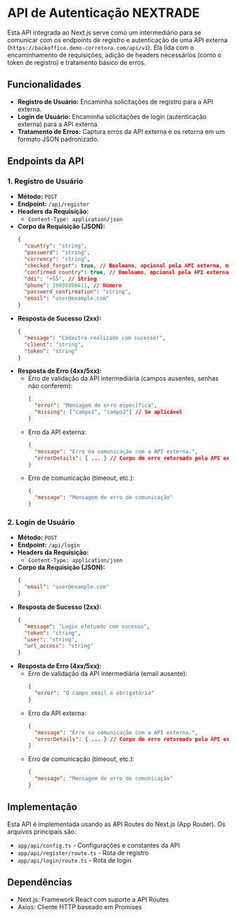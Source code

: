 # API de Autenticação NEXTRADE

Esta API integrada ao Next.js serve como um intermediário para se comunicar com os endpoints de registro e autenticação de uma API externa (`https://backoffice.demo-corretora.com/api/v1`). Ela lida com o encaminhamento de requisições, adição de headers necessários (como o token de registro) e tratamento básico de erros.

## Funcionalidades

*   **Registro de Usuário:** Encaminha solicitações de registro para a API externa.
*   **Login de Usuário:** Encaminha solicitações de login (autenticação externa) para a API externa.
*   **Tratamento de Erros:** Captura erros da API externa e os retorna em um formato JSON padronizado.

## Endpoints da API

### 1. Registro de Usuário

*   **Método:** `POST`
*   **Endpoint:** `/api/register`
*   **Headers da Requisição:**
    *   `Content-Type: application/json`
*   **Corpo da Requisição (JSON):**
    ```json
    {
      "country": "string",
      "password": "string",
      "currency": "string",
      "checked_forgot": true, // Booleano, opcional pela API externa, mas incluído aqui
      "confirmed_country": true, // Booleano, opcional pela API externa, mas incluído aqui
      "ddi": "+55", // String
      "phone": 19998806611, // Número
      "password_confirmation": "string",
      "email": "user@example.com"
    }
    ```
*   **Resposta de Sucesso (2xx):**
    ```json
    {
      "message": "Cadastro realizado com sucesso!",
      "client": "string",
      "token": "string"
    }
    ```
*   **Resposta de Erro (4xx/5xx):**
    *   Erro de validação da API intermediária (campos ausentes, senhas não conferem):
        ```json
        {
          "error": "Mensagem de erro específica",
          "missing": ["campo1", "campo2"] // Se aplicável
        }
        ```
    *   Erro da API externa:
        ```json
        {
          "message": "Erro na comunicação com a API externa.",
          "errorDetails": { ... } // Corpo do erro retornado pela API externa
        }
        ```
    *   Erro de comunicação (timeout, etc.):
        ```json
        {
          "message": "Mensagem de erro de comunicação"
        }
        ```

### 2. Login de Usuário

*   **Método:** `POST`
*   **Endpoint:** `/api/login`
*   **Headers da Requisição:**
    *   `Content-Type: application/json`
*   **Corpo da Requisição (JSON):**
    ```json
    {
      "email": "user@example.com"
    }
    ```
*   **Resposta de Sucesso (2xx):**
    ```json
    {
      "message": "Login efetuado com sucesso",
      "token": "string",
      "user": "string",
      "url_access": "string"
    }
    ```
*   **Resposta de Erro (4xx/5xx):**
    *   Erro de validação da API intermediária (email ausente):
        ```json
        {
          "error": "O campo email é obrigatório"
        }
        ```
    *   Erro da API externa:
        ```json
        {
          "message": "Erro na comunicação com a API externa.",
          "errorDetails": { ... } // Corpo do erro retornado pela API externa
        }
        ```
    *   Erro de comunicação (timeout, etc.):
        ```json
        {
          "message": "Mensagem de erro de comunicação"
        }
        ```

## Implementação

Esta API é implementada usando as API Routes do Next.js (App Router). Os arquivos principais são:

- `app/api/config.ts` - Configurações e constantes da API
- `app/api/register/route.ts` - Rota de registro
- `app/api/login/route.ts` - Rota de login

## Dependências

*   Next.js: Framework React com suporte a API Routes
*   Axios: Cliente HTTP baseado em Promises